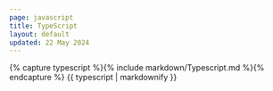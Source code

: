 ```yaml
---
page: javascript
title: TypeScript
layout: default
updated: 22 May 2024
---
```


<div class="docs-section">
		{% capture typescript %}{% include markdown/Typescript.md %}{% endcapture %}
		{{ typescript | markdownify }}
</div>

